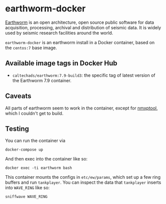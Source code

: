# earthworm-docker

[Earthworm](http://www.earthwormcentral.org/) is an open
architecture, open source public software for data acquisition, processing,
archival and distribution of seismic data.  It is widely used by seismic
research facilities around the world.

`earthworm-docker` is an earthworm install in a Docker container, based
on the `centos:7` base image.

## Available image tags in Docker Hub

 * `caltechads/earthworm:7.9-build3`: the specific tag of latest version of the
   Earthworm 7.9 container. 

## Caveats

All parts of earthworm seem to work in the container, except for
[nmxptool](http://mednet.rm.ingv.it/nmxptool.php), which I couldn't get to
build.

## Testing

You can run the container via

```
docker-compose up
```

And then exec into the container like so:

```
docker exec -ti earthworm bash
```

This container mounts the configs in `etc/ew/params`, which set up a few
ring buffers and run `tankplayer`.  You can inspect the data that `tankplayer`
inserts into `WAVE_RING` like so:

```
sniffwave WAVE_RING
```
